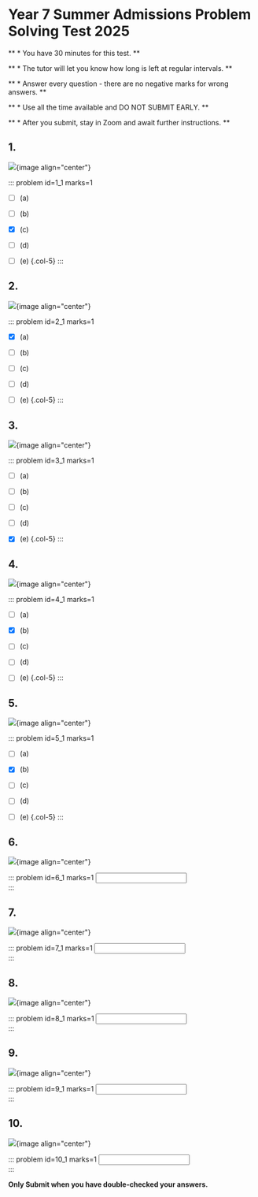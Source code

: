 # Year 7 Summer Admissions Problem Solving Test 2025

** * You have 30 minutes for this test. **  
  
** * The tutor will let you know how long is left at regular intervals. **  

** * Answer every question - there are no negative marks for wrong answers. **  
  
** * Use all the time available and DO NOT SUBMIT EARLY. **  

** * After you submit, stay in Zoom and await further instructions. **  


## 1.
![](/resources/admissions-summer-ps-7/q1.png){image align="center"}  

::: problem id=1_1 marks=1  

* [ ] (a)
* [ ] (b)
* [x] (c)
* [ ] (d)
* [ ] (e)
{.col-5}
:::  


## 2.
![](/resources/admissions-summer-ps-7/q2.png){image align="center"}  

::: problem id=2_1 marks=1  

* [x] (a)
* [ ] (b)
* [ ] (c)
* [ ] (d)
* [ ] (e)
{.col-5}
::: 


## 3.
![](/resources/admissions-summer-ps-7/q3.png){image align="center"}  

::: problem id=3_1 marks=1  

* [ ] (a)
* [ ] (b)
* [ ] (c)
* [ ] (d)
* [x] (e)
{.col-5}
::: 


## 4.
![](/resources/admissions-summer-ps-7/q4.png){image align="center"}  

::: problem id=4_1 marks=1  

* [ ] (a)
* [x] (b)
* [ ] (c)
* [ ] (d)
* [ ] (e)
{.col-5}
::: 


## 5.
![](/resources/admissions-summer-ps-7/q5.png){image align="center"}  

::: problem id=5_1 marks=1  

* [ ] (a)
* [x] (b)
* [ ] (c)
* [ ] (d)
* [ ] (e)
{.col-5}
::: 


## 6.
![](/resources/admissions-summer-ps-7/q6.png){image align="center"}  

::: problem id=6_1 marks=1
<input type="number" solution="51"/>  
::: 


## 7.
![](/resources/admissions-summer-ps-7/q7.png){image align="center"}  

::: problem id=7_1 marks=1
<input type="number" solution="84"/>  
::: 


## 8.
![](/resources/admissions-summer-ps-7/q8.png){image align="center"}  

::: problem id=8_1 marks=1
<input type="number" solution="150"/>  
::: 


## 9.
![](/resources/admissions-summer-ps-7/q9.png){image align="center"}  

::: problem id=9_1 marks=1
<input type="number" solution="66660"/>  
::: 


## 10.
![](/resources/admissions-summer-ps-7/q10.png){image align="center"}  

::: problem id=10_1 marks=1
<input type="number" solution="296"/>  
::: 


**Only Submit when you have double-checked your answers.**